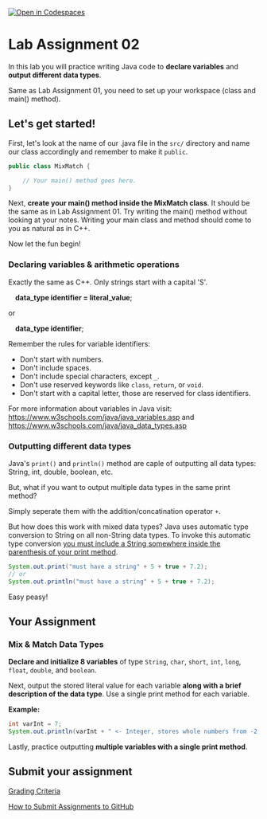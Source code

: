 [![Open in Codespaces](https://classroom.github.com/assets/launch-codespace-2972f46106e565e64193e422d61a12cf1da4916b45550586e14ef0a7c637dd04.svg)](https://classroom.github.com/open-in-codespaces?assignment_repo_id=17919594)
# Lab Assignment 02

In this lab you will practice writing Java code to **declare variables** and **output different data types**.

Same as Lab Assignment 01, you need to set up your workspace (class and main() method).

## Let's get started!

First, let's look at the name of our .java file in the `src/` directory and name our class accordingly and remember to make it `public`.

```java
public class MixMatch {

	// Your main() method goes here.
}
```

Next, **create your main() method inside the MixMatch class**. It should be the same as in Lab Assignment 01. Try writing the main() method without looking at your notes. Writing your main class and method should come to you as natural as in C++.

Now let the fun begin!

### Declaring variables & arithmetic operations

Exactly the same as C++. Only strings start with a capital 'S'.

&emsp;**data_type identifier = literal_value**;

or

&emsp;**data_type identifier**;

Remember the rules for variable identifiers: 
* Don't start with numbers.
* Don't include spaces.
* Don't include special characters, except `_`.
* Don't use reserved keywords like `class`, `return`, or `void`.
* Don't start with a capital letter, those are reserved for class identifiers.

For more information about variables in Java visit: https://www.w3schools.com/java/java_variables.asp and https://www.w3schools.com/java/java_data_types.asp 

### Outputting different data types

Java's `print()` and `println()` method are caple of outputting all data types: String, int, double, boolean, etc.

But, what if you want to output multiple data types in the same print method?

Simply seperate them with the addition/concatination operator `+`.

But how does this work with mixed data types? Java uses automatic type conversion to String on all non-String data types. To invoke this automatic type conversion <ins>you must include a String somewhere inside the parenthesis of your print method</ins>.

```java
System.out.print("must have a string" + 5 + true + 7.2);
// or
System.out.println("must have a string" + 5 + true + 7.2);
```

Easy peasy!

## Your Assignment

### Mix & Match Data Types

**Declare and initialize 8 variables** of type `String`, `char`, `short`, `int`, `long`, `float`, `double`, and `boolean`. 

Next, output the stored literal value for each variable **along with a brief description of the data type**. Use a single print method for each variable.

**Example:**
```java
int varInt = 7;
System.out.println(varInt + " <- Integer, stores whole numbers from -2,147,483,648 to 2,147,483,647");
```
Lastly, practice outputting **multiple variables with a single print method**.

## Submit your assignment

[Grading Criteria](https://joselitoguardado.dev/3326/labs/Lab_02.pdf)

[How to Submit Assignments to GitHub](https://joselitoguardado.dev/3326/How_to_Submit_Assignments_to_GitHub.pdf)

